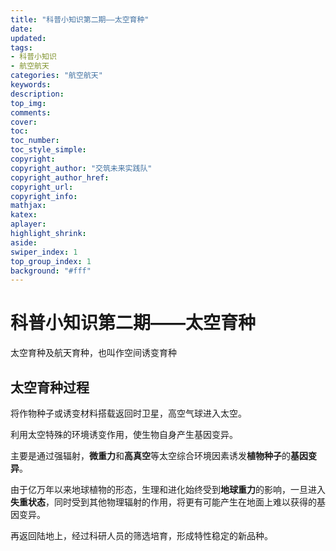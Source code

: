 ```yaml
---
title: "科普小知识第二期——太空育种"
date:
updated:
tags:
- 科普小知识
- 航空航天
categories: "航空航天"
keywords:
description:
top_img:
comments:
cover: 
toc:
toc_number:
toc_style_simple:
copyright:
copyright_author: "交筑未来实践队"
copyright_author_href:
copyright_url:
copyright_info:
mathjax:
katex:
aplayer:
highlight_shrink:
aside:
swiper_index: 1
top_group_index: 1
background: "#fff"
---
```

# 科普小知识第二期——太空育种

太空育种及航天育种，也叫作空间诱变育种

## 太空育种过程

将作物种子或诱变材料搭载返回时卫星，高空气球进入太空。

利用太空特殊的环境诱变作用，使生物自身产生基因变异。

主要是通过强辐射，**微重力**和**高真空**等太空综合环境因素诱发**植物种子**的**基因变异**。

由于亿万年以来地球植物的形态，生理和进化始终受到**地球重力**的影响，一旦进入**失重状态**，同时受到其他物理辐射的作用，将更有可能产生在地面上难以获得的基因变异。

再返回陆地上，经过科研人员的筛选培育，形成特性稳定的新品种。